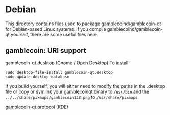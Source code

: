 
Debian
====================
This directory contains files used to package gamblecoind/gamblecoin-qt
for Debian-based Linux systems. If you compile gamblecoind/gamblecoin-qt yourself, there are some useful files here.

## gamblecoin: URI support ##


gamblecoin-qt.desktop  (Gnome / Open Desktop)
To install:

	sudo desktop-file-install gamblecoin-qt.desktop
	sudo update-desktop-database

If you build yourself, you will either need to modify the paths in
the .desktop file or copy or symlink your gamblecoinqt binary to `/usr/bin`
and the `../../share/pixmaps/gamblecoin128.png` to `/usr/share/pixmaps`

gamblecoin-qt.protocol (KDE)

